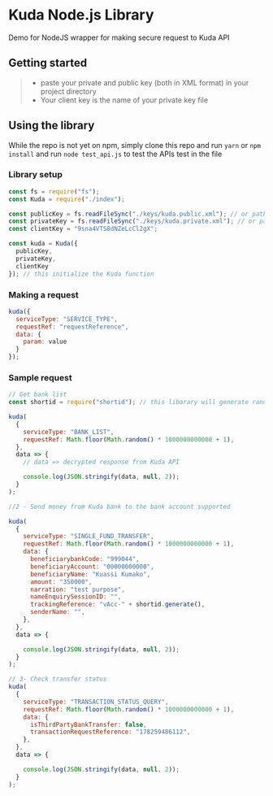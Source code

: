 # Kuda Node.js Library

Demo for NodeJS wrapper for making secure request to Kuda API

## Getting started

> - paste your private and public key (both in XML format) in your project directory
> - Your client key is the name of your private key file

## Using the library

While the repo is not yet on npm, simply clone this repo and run `yarn` or `npm install` and run `node test_api.js` to test the APIs test in the file 

### Library setup

```js
const fs = require("fs");
const Kuda = require("./index");  

const publicKey = fs.readFileSync("./keys/kuda.public.xml"); // or path to your kuda public key
const privateKey = fs.readFileSync("./keys/kuda.private.xml"); // or path to your kuda kuda private key
const clientKey = "9sna4VTS8dNZeLcCl2gX";  

const kuda = Kuda({
  publicKey,
  privateKey,
  clientKey
}); // this initialize the Kuda function
```

### Making a request

```js
kuda({
  serviceType: "SERVICE_TYPE",
  requestRef: "requestReference",
  data: {
    param: value
  }
});
```

### Sample request

```js
// Get bank list
const shortid = require("shortid"); // this libarary will generate random id for you. You can install with `yarn add shortid` or `npm i shortid`. You can use any other random key generatring library of your choice

kuda(
  {
    serviceType: "BANK_LIST",
    requestRef: Math.floor(Math.random() * 1000000000000 + 1),
  },
  data => {
    // data => decrypted response from Kuda API

    console.log(JSON.stringify(data, null, 2));
  }
);

//2 - Send money from Kuda bank to the bank account supported

kuda(
  {
    serviceType: "SINGLE_FUND_TRANSFER",
    requestRef: Math.floor(Math.random() * 1000000000000 + 1),
    data: {
      beneficiarybankCode: "999044",
      beneficiaryAccount: "00000000000",
      beneficiaryName: "Kuassi Kumako",
      amount: "350000",
      narration: "test purpose",
      nameEnquirySessionID: "",
      trackingReference: "vAcc-" + shortid.generate(),
      senderName: "",
    },
  },
  data => {

    console.log(JSON.stringify(data, null, 2));
  }
);

// 3- Check transfer status
kuda(
  {
    serviceType: "TRANSACTION_STATUS_QUERY",
    requestRef: Math.floor(Math.random() * 1000000000000 + 1),
    data: {
      isThirdPartyBankTransfer: false,
      transactionRequestReference: "178259486112",  
    },
  },
  data => {

    console.log(JSON.stringify(data, null, 2));
  }
);
```

